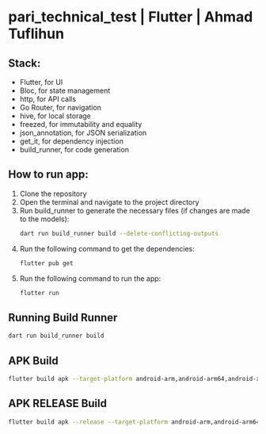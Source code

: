 # pari_technical_test | Flutter | Ahmad Tuflihun

## Stack:

- Flutter, for UI
- Bloc, for state management
- http, for API calls
- Go Router, for navigation
- hive, for local storage
- freezed, for immutability and equality
- json_annotation, for JSON serialization
- get_it, for dependency injection
- build_runner, for code generation

## How to run app:

1. Clone the repository
2. Open the terminal and navigate to the project directory
3. Run build_runner to generate the necessary files (if changes are made to the models):
    ```bash
    dart run build_runner build --delete-conflicting-outputs
    ``` 
4. Run the following command to get the dependencies:
    ```bash
    flutter pub get
    ```
5. Run the following command to run the app:
    ```bash
    flutter run
    ```

## Running Build Runner

```bash
dart run build_runner build
```

## APK Build

```bash
flutter build apk --target-platform android-arm,android-arm64,android-x64
```

## APK RELEASE Build

```bash
flutter build apk --release --target-platform android-arm,android-arm64,android-x64
```